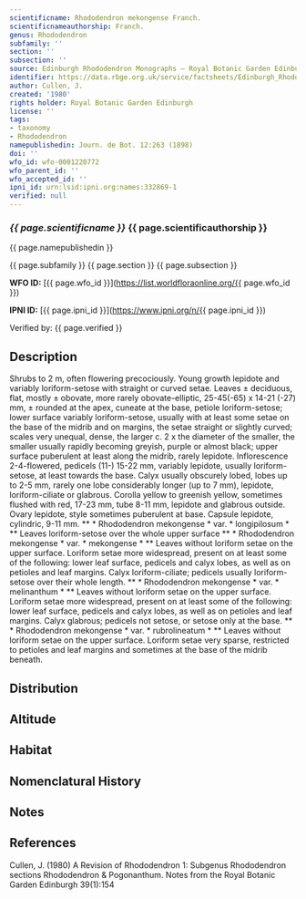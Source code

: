 ```yaml
---
scientificname: Rhododendron mekongense Franch.
scientificnameauthorship: Franch.
genus: Rhododendron
subfamily: ''
section: ''
subsection: ''
source: Edinburgh Rhododendron Monographs – Royal Botanic Garden Edinburgh
identifier: https://data.rbge.org.uk/service/factsheets/Edinburgh_Rhododendron_Monographs.xhtml
author: Cullen, J.
created: '1980'
rights holder: Royal Botanic Garden Edinburgh
license: ''
tags:
- taxonomy
- Rhododendron
namepublishedin: Journ. de Bot. 12:263 (1898)
doi: ''
wfo_id: wfo-0001220772
wfo_parent_id: ''
wfo_accepted_id: ''
ipni_id: urn:lsid:ipni.org:names:332869-1
verified: null
---
```

### _{{ page.scientificname }}_ {{ page.scientificauthorship }}
 {{ page.namepublishedin }}

{{ page.subfamily }} {{ page.section }} {{ page.subsection }}

**WFO ID:** [{{ page.wfo_id }}](https://list.worldfloraonline.org/{{ page.wfo_id }})

**IPNI ID:** [{{ page.ipni_id }}](https://www.ipni.org/n/{{ page.ipni_id }})

Verified by: {{ page.verified }}



## Description
Shrubs to 2 m, often flowering precociously. Young growth lepidote and variably loriform-setose with straight or curved setae. Leaves ± deciduous, flat, mostly ± obovate, more rarely obovate-elliptic, 25-45(-65) x 14-21 (-27) mm, ± rounded at the apex, cuneate at the base, petiole loriform-setose; lower surface variably loriform-setose, usually with at least some setae on the base of the midrib and on margins, the setae straight or slightly curved; scales very unequal, dense, the larger c. 2 x the diameter of the smaller, the smaller usually rapidly becoming greyish, purple or almost black; upper surface puberulent at least along the midrib, rarely lepidote. Inflorescence 2-4-flowered, pedicels (11-) 15-22 mm, variably lepidote, usually loriform-setose, at least towards the base. Calyx usually obscurely lobed, lobes up to 2-5 mm, rarely one lobe considerably longer (up to 7 mm), lepidote, loriform-ciliate or glabrous. Corolla yellow to greenish yellow, sometimes flushed with red, 17-23 mm, tube 8-11 mm, lepidote and glabrous outside. Ovary lepidote, style sometimes puberulent at base. Capsule lepidote, cylindric, 9-11 mm. ** * Rhododendron mekongense * var. * longipilosum * ** Leaves loriform-setose over the whole upper surface ** * Rhododendron mekongense * var. * mekongense * ** Leaves without loriform setae on the upper surface. Loriform setae more widespread, present on at least some of the following: lower leaf surface, pedicels and calyx lobes, as well as on petioles and leaf margins. Calyx loriform-ciliate; pedicels usually loriform-setose over their whole length. ** * Rhododendron mekongense * var. * melinanthum * ** Leaves without loriform setae on the upper surface. Loriform setae more widespread, present on at least some of the following: lower leaf surface, pedicels and calyx lobes, as well as on petioles and leaf margins. Calyx glabrous; pedicels not setose, or setose only at the base. ** * Rhododendron mekongense * var. * rubrolineatum * ** Leaves without loriform setae on the upper surface. Loriform setae very sparse, restricted to petioles and leaf margins and sometimes at the base of the midrib beneath.

## Distribution


## Altitude


## Habitat


## Nomenclatural History

                       
## Notes


## References

Cullen, J. (1980) A Revision of Rhododendron 1: Subgenus Rhododendron sections Rhododendron & Pogonanthum. Notes from the Royal Botanic Garden Edinburgh 39(1):154
